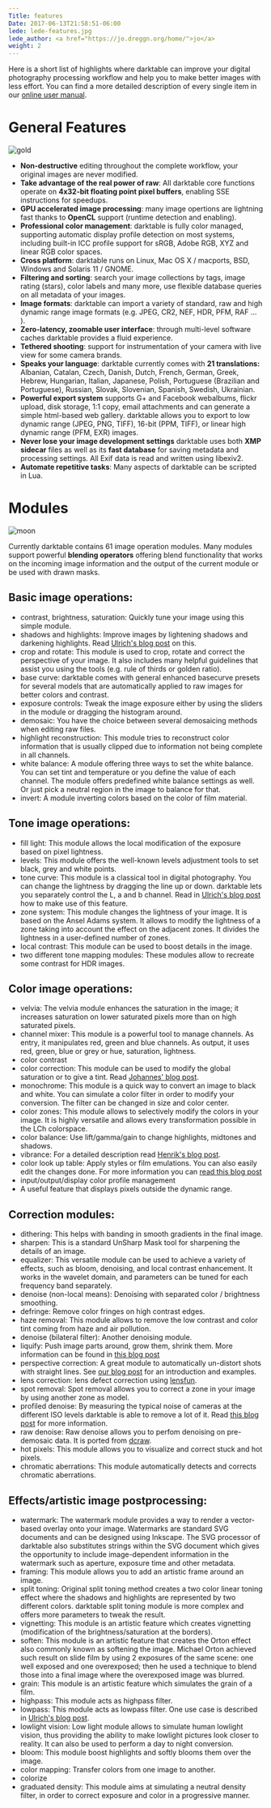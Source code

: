 ```yaml
---
Title: features
Date: 2017-06-13T21:58:51-06:00
lede: lede-features.jpg
lede_author: <a href="https://jo.dreggn.org/home/">jo</a>
weight: 2
---
```

Here is a short list of highlights where darktable can improve your digital photography processing workflow and help you to make better images with less effort. You can find a more detailed description of every single item in our [online user manual](/usermanual/en/ "usermanual").

# General Features

![gold](../gold.jpg "gold")

*   **Non-destructive** editing throughout the complete workflow, your original images are never modified.
*   **Take advantage of the real power of raw**: All darktable core functions operate on **4x32-bit floating point pixel buffers**, enabling SSE instructions for speedups.
*   **GPU accelerated image processing**: many image opertions are lightning fast thanks to  **OpenCL** support (runtime detection and enabling).
*   **Professional color management**: darktable is fully color managed, supporting automatic display profile detection on most systems, including built-in ICC profile support for sRGB, Adobe RGB, XYZ and linear RGB color spaces.
*   **Cross platform**: darktable runs on Linux, Mac OS X / macports, BSD, Windows and Solaris 11 / GNOME.
*   **Filtering and sorting**: search your image collections by tags, image rating (stars), color labels and many more, use flexible database queries on all metadata of your images.
*   **Image formats**: darktable can import a variety of standard, raw and high dynamic range image formats (e.g. JPEG, CR2, NEF, HDR, PFM, RAF ... ).
*   **Zero-latency, zoomable user interface**: through multi-level software caches darktable provides a fluid experience.
*   **Tethered shooting**: support for instrumentation of your camera with live view for some camera brands.
*   **Speaks your language**: darktable currently comes with **21 translations:** Albanian, Catalan, Czech, Danish, Dutch, French, German, Greek, Hebrew, Hungarian, Italian, Japanese, Polish, Portuguese (Brazilian and Portuguese), Russian, Slovak, Slovenian, Spanish, Swedish, Ukrainian.
*   **Powerful export system** supports G+ and Facebook webalbums, flickr upload, disk storage, 1:1 copy, email attachments and can generate a simple html-based web gallery. darktable allows you to export to low dynamic range (JPEG, PNG, TIFF), 16-bit (PPM, TIFF), or linear high dynamic range (PFM, EXR) images.
*   **Never lose your image development settings** darktable uses both **XMP sidecar** files as well as its **fast database** for saving metadata and processing settings. All Exif data is read and written using libexiv2.
*   **Automate repetitive tasks**: Many aspects of darktable can be scripted in Lua.

# Modules

![moon](../moon.jpg "moon")

Currently darktable contains 61 image operation modules. Many modules support powerful **blending operators** offering blend functionality that works on the incoming image information and the output of the current module or be used with drawn masks.

## Basic image operations:

*   contrast, brightness, saturation: Quickly tune your image using this simple module.
*   shadows and highlights: Improve images by lightening shadows and darkening highlights. Read [Ulrich's blog post](/blog/2012-02-17-shadow-recovery-revisited/2012-02-17-shadow-recovery-revisited.md "Shadow recovery revisited") on this.
*   crop and rotate: This module is used to crop, rotate and correct the perspective of your image. It also includes many helpful guidelines that assist you using the tools (e.g. rule of thirds or golden ratio).
*   base curve: darktable comes with general enhanced basecurve presets for several models that are automatically applied to raw images for better colors and contrast.
*   exposure controls: Tweak the image exposure either by using the sliders in the module or dragging the histogram around.
*   demosaic: You have the choice between several demosaicing methods when editing raw files.
*   highlight reconstruction: This module tries to reconstruct color information that is usually clipped due to information not being complete in all channels.
*   white balance: A module offering three ways to set the white balance. You can set tint and temperature or you define the value of each channel. The module offers predefined white balance settings as well. Or just pick a neutral region in the image to balance for that.
*   invert: A module inverting colors based on the color of film material.

## Tone image operations:

*   fill light: This module allows the local modification of the exposure based on pixel lightness.
*   levels: This module offers the well-known levels adjustment tools to set black, grey and white points.
*   tone curve: This module is a classical tool in digital photography. You can change the lightness by dragging the line up or down. darktable lets you separately control the L, a and b channel. Read in [Ulrich's blog post](/blog/2012-02-12-mastering-color-with-lab-tone-curves/2012-02-12-mastering-color-with-lab-tone-curves.md "Mastering color with Lab tone curves") how to make use of this feature.
*   zone system: This module changes the lightness of your image. It is based on the Ansel Adams system. It allows to modify the lightness of a zone taking into account the effect on the adjacent zones. It divides the lightness in a user-defined number of zones.
*   local contrast: This module can be used to boost details in the image.
*   two different tone mapping modules: These modules allow to recreate some contrast for HDR images.

## Color image operations:

*   velvia: The velvia module enhances the saturation in the image; it increases saturation on lower saturated pixels more than on high saturated pixels.
*   channel mixer: This module is a powerful tool to manage channels. As entry, it manipulates red, green and blue channels. As output, it uses red, green, blue or grey or hue, saturation, lightness.
*   color contrast
*   color correction: This module can be used to modify the global saturation or to give a tint. Read [Johannes' blog post](/blog/2012-03-11-color-correction/2012-03-11-color-correction.md "color correction").
*   monochrome: This module is a quick way to convert an image to black and white. You can simulate a color filter in order to modify your conversion. The filter can be changed in size and color center.
*   color zones: This module allows to selectively modify the colors in your image. It is highly versatile and allows every transformation possible in the LCh colorspace.
*   color balance: Use lift/gamma/gain to change highlights, midtones and shadows.
*   vibrance: For a detailed description read [Henrik's blog post](/blog/2011-10-22-different-kind-of-saturation/2011-10-22-different-kind-of-saturation.md "different kind of saturation").
*   color look up table: Apply styles or film emulations. You can also easily edit the changes done. For more information you can [read this blog post](/blog/2016-05-24-colour-manipulation-with-the-colour-checker-lut-module/2016-05-24-colour-manipulation-with-the-colour-checker-lut-module.md)
*   input/output/display color profile management
*   A useful feature that displays pixels outside the dynamic range.

## Correction modules:

*   dithering: This helps with banding in smooth gradients in the final image.
*   sharpen: This is a standard UnSharp Mask tool for sharpening the details of an image.
*   equalizer: This versatile module can be used to achieve a variety of effects, such as bloom, denoising, and local contrast enhancement. It works in the wavelet domain, and parameters can be tuned for each frequency band separately.
*   denoise (non-local means): Denoising with separated color / brightness smoothing.
*   defringe: Remove color fringes on high contrast edges.
*   haze removal: This module allows to remove the low contrast and color tint coming from haze and air pollution.
*   denoise (bilateral filter): Another denoising module.
*   liquify: Push image parts around, grow them, shrink them. More information can be found in [this blog post](/blog/2016-04-03-liquify-liquify/2016-04-03-liquify-liquify.md)
*   perspective correction: A great module to automatically un-distort shots with straight lines. See [our blog post](/blog/2016-03-10-a-new-module-for-automatic-perspective-correction/2016-03-10-a-new-module-for-automatic-perspective-correction.md) for an introduction and examples.
*   lens correction: lens defect correction using [lensfun](https://github.com/lensfun/lensfun "liblensfun").
*   spot removal: Spot removal allows you to correct a zone in your image by using another zone as model.
*   profiled denoise: By measuring the typical noise of cameras at the different ISO levels darktable is able to remove a lot of it. Read [this blog post](/blog/2012-12-11-profiling-sensor-and-photon-noise/2012-12-11-profiling-sensor-and-photon-noise.md "profiling sensor and photon noise") for more information.
*   raw denoise: Raw denoise allows you to perfom denoising on pre-demosaic data. It is ported from [dcraw](https://www.cybercom.net/~dcoffin/dcraw/ "dcraw").
*   hot pixels: This module allows you to visualize and correct stuck and hot pixels.
*   chromatic aberrations: This module automatically detects and corrects chromatic aberrations.

## Effects/artistic image postprocessing:


*   watermark: The watermark module provides a way to render a vector-based overlay onto your image. Watermarks are standard SVG documents and can be designed using Inkscape. The SVG processor of darktable also substitutes strings within the SVG document which gives the opportunity to include image-dependent information in the watermark such as aperture, exposure time and other metadata.
*   framing: This module allows you to add an artistic frame around an image.
*   split toning: Original split toning method creates a two color linear toning effect where the shadows and highlights are represented by two different colors. darktable split toning module is more complex and offers more parameters to tweak the result.
*   vignetting: This module is an artistic feature which creates vignetting (modification of the brightness/saturation at the borders).
*   soften: This module is an artistic feature that creates the Orton effect also commonly known as softening the image. Michael Orton achieved such result on slide film by using 2 exposures of the same scene: one well exposed and one overexposed; then he used a technique to blend those into a final image where the overexposed image was blurred.
*   grain: This module is an artistic feature which simulates the grain of a film.
*   highpass: This module acts as highpass filter.
*   lowpass: This module acts as lowpass filter. One use case is described in [Ulrich's blog post](/blog/2012-02-13-using-lowpass-filter-to-recover-shadows/2012-02-13-using-lowpass-filter-to-recover-shadows.md "Using lowpass filter to recover shadows").
*   lowlight vision: Low light module allows to simulate human lowlight vision, thus providing the ability to make lowlight pictures look closer to reality. It can also be used to perform a day to night conversion.
*   bloom: This module boost highlights and softly blooms them over the image.
*   color mapping: Transfer colors from one image to another.
*   colorize
*   graduated density: This module aims at simulating a neutral density filter, in order to correct exposure and color in a progressive manner.
